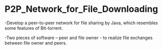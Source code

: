 P2P_Network_for_File_Downloading
================================
-Develop a peer-to-peer network for file sharing by Java, which resembles some features of Bit-torrent.

-Two pieces of software – peer and file owner - to realize file exchanges between file owner and peers.
